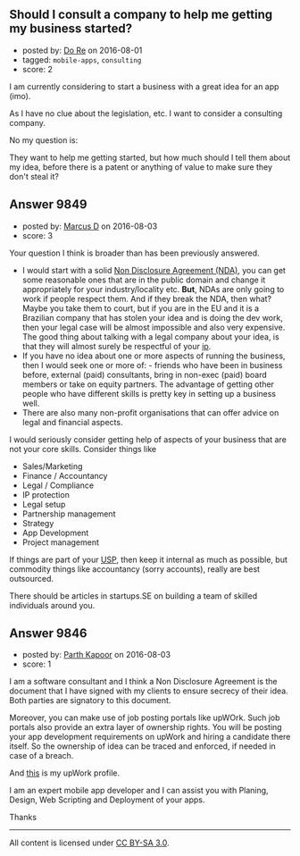 ## Should I consult a company to help me getting my business started?

- posted by: [Do Re](https://stackexchange.com/users/4479321/do-re) on 2016-08-01
- tagged: `mobile-apps`, `consulting`
- score: 2

I am currently considering to start a business with a great idea for an app (imo).

As I have no clue about the legislation, etc. I want to consider a consulting company.

No my question is:

They want to help me getting started, but how much should I tell them about my idea, before there is a patent or anything of value to make sure they don't steal it?


## Answer 9849

- posted by: [Marcus D](https://stackexchange.com/users/258531/marcus-d) on 2016-08-03
- score: 3

<p>Your question I think is broader than has been previously answered.</p>

<ul>
<li>I would start with a solid <a href="https://en.wikipedia.org/wiki/Non-disclosure_agreement" rel="nofollow">Non Disclosure Agreement (NDA)</a>, you can get some reasonable ones that are in the public domain and change it appropriately for your industry/locality etc. <strong>But</strong>, NDAs are only going to work if people respect them. And if they break the NDA, then what? Maybe you take them to court, but if you are in the EU and it is a Brazilian company that has stolen your idea and is doing the dev work, then your legal case will be almost impossible and also very expensive. The good thing about talking with a legal company about your idea, is that they will almost surely be respectful of your <a href="https://en.wikipedia.org/wiki/Intellectual_property" rel="nofollow">ip</a>.</li>
<li>If you have no idea about one or more aspects of running the business, then I would seek one or more of: - friends who have been in business before, external (paid) consultants, bring in non-exec (paid) board members or take on equity partners. The advantage of getting other people who have different skills is pretty key in setting up a business well.</li>
<li>There are also many non-profit organisations that can offer advice on legal and financial aspects.</li>
</ul>

<p>I would seriously consider getting help of aspects of your business that are not your core skills. Consider things like</p>

<ul>
<li>Sales/Marketing</li>
<li>Finance / Accountancy</li>
<li>Legal / Compliance</li>
<li>IP protection</li>
<li>Legal setup</li>
<li>Partnership management</li>
<li>Strategy</li>
<li>App Development</li>
<li>Project management</li>
</ul>

<p>If things are part of your <a href="https://en.wikipedia.org/wiki/Unique_selling_proposition" rel="nofollow">USP</a>, then keep it internal as much as possible, but commodity things like accountancy (sorry accounts), really are best outsourced.</p>

<p>There should be articles in startups.SE on building a team of skilled individuals around you. </p>



## Answer 9846

- posted by: [Parth Kapoor](https://stackexchange.com/users/1744178/parth-kapoor) on 2016-08-03
- score: 1

<p>I am a software consultant and I think a Non Disclosure Agreement is the document that I have signed with my clients to ensure secrecy of their idea. Both parties are signatory to this document. </p>

<p>Moreover, you can make use of job posting portals like upWOrk. Such job portals also provide an extra layer of ownership rights. You will be posting your app development requirements on upWork and hiring a candidate there itself. So the ownership of idea can be traced and enforced, if needed in case of a breach. </p>

<p>And <a href="https://www.upwork.com/fl/parthk" rel="nofollow">this</a> is my upWork profile.</p>

<p>I am an expert mobile app developer and I can assist you with Planing, Design, Web Scripting and Deployment of your apps. </p>

<p>Thanks</p>




---

All content is licensed under [CC BY-SA 3.0](https://creativecommons.org/licenses/by-sa/3.0/).
